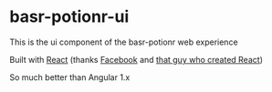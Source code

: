 # basr-potionr-ui

This is the ui component of the basr-potionr web experience

Built with [React](https://github.com/facebookincubator/create-react-app) (thanks [Facebook](https://github.com/facebookincubator) and [that guy who created React](https://twitter.com/jordwalke))

So much better than Angular 1.x
